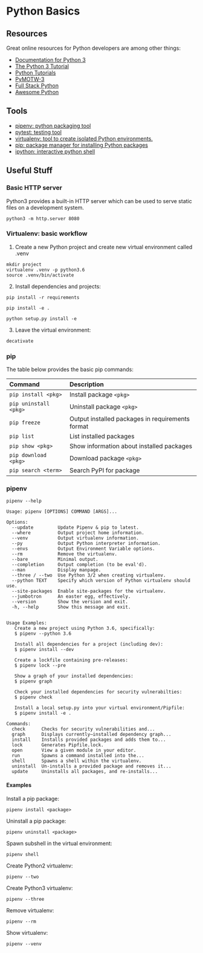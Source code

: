 # Python Basics

## Resources

Great online resources for Python developers are among other things:

* [Documentation for Python 3](https://docs.python.org/3/)
* [The Python 3 Tutorial](https://docs.python.org/3/tutorial/index.html)
* [Python Tutorials](https://pythonspot.com/)
* [PyMOTW-3](https://pymotw.com/3/index.html)
* [Full Stack Python](https://www.fullstackpython.com/)
* [Awesome Python](https://github.com/vinta/awesome-python)


## Tools

 * [pipenv: python packaging tool](https://docs.pipenv.org/)
 * [pytest: testing tool](https://docs.pytest.org/en/latest/)
 * [virtualenv: tool to create isolated Python environments.](https://virtualenv.pypa.io/en/stable/)
 * [pip: package manager for installing Python packages](https://pip.pypa.io/en/stable/)
 * [ipython: interactive python shell](https://ipython.org/)


## Useful Stuff
### Basic HTTP server
Python3 provides a built-in HTTP server which can be used to serve static files
on a development system.

```
python3 -m http.server 8080
```

### Virtualenv: basic workflow

1) Create a new Python project and create new virtual environment called .venv

```
mkdir project
virtualenv .venv -p python3.6
source .venv/bin/activate
```

2) Install dependencies and projects:

```
pip install -r requirements
```

```
pip install -e .
```

```
python setup.py install -e
```

3) Leave the virtual environment:

```
decativate
```


### pip

The table below provides the basic pip commands:

| Command                  | Description                      |
|:-------------------------|:---------------------------------|
| `pip install <pkg>`      | Install package `<pkg>`          |
| `pip uninstall <pkg>`    | Uninstall package `<pkg>`        |
| `pip freeze`             | Output installed packages in requirements format |
| `pip list`               | List installed packages |
| `pip show <pkg>`         | Show information about installed packages |
| `pip download <pkg>`     | Download package `<pkg>` |
| `pip search <term>`      | Search PyPI for package  |


### pipenv

```
pipenv --help

Usage: pipenv [OPTIONS] COMMAND [ARGS]...

Options:
  --update         Update Pipenv & pip to latest.
  --where          Output project home information.
  --venv           Output virtualenv information.
  --py             Output Python interpreter information.
  --envs           Output Environment Variable options.
  --rm             Remove the virtualenv.
  --bare           Minimal output.
  --completion     Output completion (to be eval'd).
  --man            Display manpage.
  --three / --two  Use Python 3/2 when creating virtualenv.
  --python TEXT    Specify which version of Python virtualenv should use.
  --site-packages  Enable site-packages for the virtualenv.
  --jumbotron      An easter egg, effectively.
  --version        Show the version and exit.
  -h, --help       Show this message and exit.


Usage Examples:
   Create a new project using Python 3.6, specifically:
   $ pipenv --python 3.6

   Install all dependencies for a project (including dev):
   $ pipenv install --dev

   Create a lockfile containing pre-releases:
   $ pipenv lock --pre

   Show a graph of your installed dependencies:
   $ pipenv graph

   Check your installed dependencies for security vulnerabilties:
   $ pipenv check

   Install a local setup.py into your virtual environment/Pipfile:
   $ pipenv install -e .

Commands:
  check      Checks for security vulnerabilities and...
  graph      Displays currently–installed dependency graph...
  install    Installs provided packages and adds them to...
  lock       Generates Pipfile.lock.
  open       View a given module in your editor.
  run        Spawns a command installed into the...
  shell      Spawns a shell within the virtualenv.
  uninstall  Un-installs a provided package and removes it...
  update     Uninstalls all packages, and re-installs...
```

#### Examples

Install a pip package:

```
pipenv install <package>
```

Uninstall a pip package:

```
pipenv uninstall <package>
```

Spawn subshell in the virtual environment:

```
pipenv shell
```

Create Python2 virtualenv:

```
pipenv --two
```

Create Python3 virtualenv:

```
pipenv --three
```

Remove virtualenv:

```
pipenv --rm
```

Show virtualenv:

```
pipenv --venv
```

